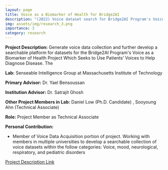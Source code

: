 ```yaml
---
layout: page
title: Voice as a Biomarker of Health for Bridge2AI
description: "(2022) Voice dataset search for Bridge2AI Program's Voice as a Biomarker of Health Project"
img: assets/img/research_3.png
importance: 3
category: research
---
```


**Project Description:** Generate voice data collection and further develop a searchable platform for datasets for the Bridge2AI Program's Voice as a Biomarker of Health Project Which Seeks to Use Patients’ Voices to Help Diagnose Disease. The 

**Lab:** Senseable Intelligence Group at Massachusetts Institute of Technology

**Primary Advisor:** Dr. Yael Bensoussan

**Institution Advisor:** Dr. Satrajit Ghosh

**Other Project Members in Lab:** Daniel Low (Ph.D. Candidate) , Sooyoung Ahn (Technical Associate)

**Role:** Project Member as Technical Associate

**Personal Contribution:**
- Member of Voice Data Acquisition portion of project. Working with members in multiple universities to develop a searchable collection of voice datasets within the follow categories: Voice, mood, neurological, respiratory, and pediatric disorders

[Project Description Link](https://hscweb3.hsc.usf.edu/blog/2022/09/13/usf-health-cornell-earns-inaugural-nih-funding-to-create-artificial-intelligence-platform-for-using-voice-to-diagnose-disease/#:~:text=Called%20Voice%20as%20a%20Biomarker,to%20tackle%20complex%20biomedical%20challenges)
